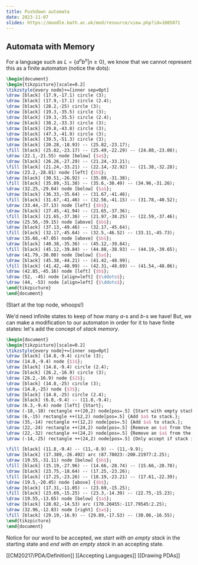 ```yaml
---
title: Pushdown automata
date: 2023-11-07
slides: https://moodle.bath.ac.uk/mod/resource/view.php?id=1085071
---
```

## Automata with Memory 
For a language such as $L = \big\{a^nb^n\big| n \geq 0\big\}$, we know that we cannot represent this as a finite automaton (notice the dots):
```tikz
\begin{document}
\begin{tikzpicture}[scale=0.2]
\tikzstyle{every node}+=[inner sep=0pt]
\draw [black] (17.9,-17.1) circle (3);
\draw [black] (17.9,-17.1) circle (2.4);
\draw [black] (28.2,-25) circle (3);
\draw [black] (19.3,-35.5) circle (3);
\draw [black] (19.3,-35.5) circle (2.4);
\draw [black] (38.2,-33.3) circle (3);
\draw [black] (29.8,-43.8) circle (3);
\draw [black] (47.3,-41.9) circle (3);
\draw [black] (39.5,-51.3) circle (3);
\draw [black] (20.28,-18.93) -- (25.82,-23.17);
\fill [black] (25.82,-23.17) -- (25.49,-22.29) -- (24.88,-23.08);
\draw (22.1,-21.55) node [below] {$a$};
\draw [black] (26.26,-27.29) -- (21.24,-33.21);
\fill [black] (21.24,-33.21) -- (22.14,-32.92) -- (21.38,-32.28);
\draw (23.2,-28.81) node [left] {$b$};
\draw [black] (30.51,-26.92) -- (35.89,-31.38);
\fill [black] (35.89,-31.38) -- (35.6,-30.49) -- (34.96,-31.26);
\draw (32.25,-29.64) node [below] {$a$};
\draw [black] (36.33,-35.64) -- (31.67,-41.46);
\fill [black] (31.67,-41.46) -- (32.56,-41.15) -- (31.78,-40.52);
\draw (33.44,-37.13) node [left] {$b$};
\draw [black] (27.45,-41.94) -- (21.65,-37.36);
\fill [black] (21.65,-37.36) -- (21.97,-38.25) -- (22.59,-37.46);
\draw (25.56,-39.15) node [above] {$b$};
\draw [black] (37.13,-49.46) -- (32.17,-45.64);
\fill [black] (32.17,-45.64) -- (32.5,-46.52) -- (33.11,-45.73);
\draw (35.66,-47.05) node [above] {$b$};
\draw [black] (40.38,-35.36) -- (45.12,-39.84);
\fill [black] (45.12,-39.84) -- (44.88,-38.93) -- (44.19,-39.65);
\draw (41.79,-38.08) node [below] {$a$};
\draw [black] (45.38,-44.21) -- (41.42,-48.99);
\fill [black] (41.42,-48.99) -- (42.31,-48.69) -- (41.54,-48.06);
\draw (42.85,-45.16) node [left] {$b$};
\draw (52, -45) node [align=left] {$\ddots$};
\draw (44, -53) node [align=left] {$\ddots$};
\end{tikzpicture}
\end{document}
```
(Start at the top node, whoops!)

We'd need infinite states to keep of how many $a$-s and $b$-s we have!
But, we can make a modification to our automaton in order for it to have finite states: let's add the concept of *stack memory*.
```tikz
\begin{document}
\begin{tikzpicture}[scale=0.2]
\tikzstyle{every node}+=[inner sep=0pt]
\draw [black] (14.8,-9.4) circle (3);
\draw (14.8,-9.4) node {$1$};
\draw [black] (14.8,-9.4) circle (2.4);
\draw [black] (26.2,-16.9) circle (3);
\draw (26.2,-16.9) node {$2$};
\draw [black] (14.8,-25) circle (3);
\draw (14.8,-25) node {$3$};
\draw [black] (14.8,-25) circle (2.4);
\draw [black] (6.8,-9.4) -- (11.8,-9.4);
\draw (6.3,-9.4) node [left] {Start};
\draw (-18,-10) rectangle ++(20,2) node[pos=.5] {Start with empty stack.};
\draw (6,-15) rectangle ++(12,2) node[pos=.5] {Add $a$ to stack.};
\draw (35,-14) rectangle ++(12,2) node[pos=.5] {Add $a$ to stack.};
\draw (22,-24) rectangle ++(24,2) node[pos=.5] {Remove an $a$ from the stack.};
\draw (22,-32) rectangle ++(24,2) node[pos=.5] {Remove an $a$ from the stack.};
\draw (-14,-25) rectangle ++(24,2) node[pos=.5] {Only accept if stack is empty.};

\fill [black] (11.8,-9.4) -- (11,-8.9) -- (11,-9.9);
\draw [black] (17.389,-26.492) arc (87.78023:-200.21977:2.25);
\draw (19.55,-31.11) node [below] {$b$};
\fill [black] (15.19,-27.96) -- (14.66,-28.74) -- (15.66,-28.78);
\draw [black] (23.75,-18.64) -- (17.25,-23.26);
\fill [black] (17.25,-23.26) -- (18.19,-23.21) -- (17.61,-22.39);
\draw (19.5,-20.45) node [above] {$b$};
\draw [black] (17.31,-11.05) -- (23.69,-15.25);
\fill [black] (23.69,-15.25) -- (23.3,-14.39) -- (22.75,-15.23);
\draw (19.55,-13.65) node [below] {$a$};
\draw [black] (28.02,-14.53) arc (170.20455:-117.79545:2.25);
\draw (32.96,-12.83) node [right] {$a$};
\fill [black] (29.19,-16.9) -- (29.89,-17.53) -- (30.06,-16.55);
\end{tikzpicture}
\end{document}
```

Notice for our word to be accepted, we *start with an empty stack* in the starting state and *end with an empty stack* in an accepting state.

[[CM20217/PDA/Definition]]
[[Accepting Languages]]
[[Drawing PDAs]]